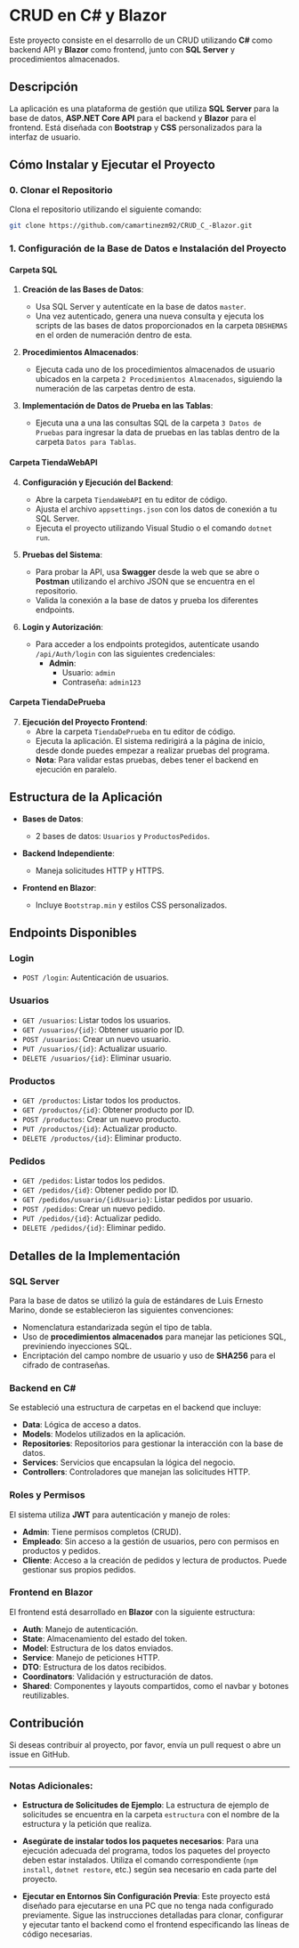 
# CRUD en C# y Blazor

Este proyecto consiste en el desarrollo de un CRUD utilizando **C#** como backend API y **Blazor** como frontend, junto con **SQL Server** y procedimientos almacenados.

## Descripción

La aplicación es una plataforma de gestión que utiliza **SQL Server** para la base de datos, **ASP.NET Core API** para el backend y **Blazor** para el frontend. Está diseñada con **Bootstrap** y **CSS** personalizados para la interfaz de usuario.

## Cómo Instalar y Ejecutar el Proyecto

### 0. Clonar el Repositorio

Clona el repositorio utilizando el siguiente comando:

```bash
git clone https://github.com/camartinezm92/CRUD_C_-Blazor.git
```

### 1. Configuración de la Base de Datos e Instalación del Proyecto

#### **Carpeta SQL**

1. **Creación de las Bases de Datos**:
   - Usa SQL Server y autentícate en la base de datos `master`.
   - Una vez autenticado, genera una nueva consulta y ejecuta los scripts de las bases de datos proporcionados en la carpeta `DBSHEMAS` en el orden de numeración dentro de esta.

2. **Procedimientos Almacenados**:
   - Ejecuta cada uno de los procedimientos almacenados de usuario ubicados en la carpeta `2 Procedimientos Almacenados`, siguiendo la numeración de las carpetas dentro de esta.

3. **Implementación de Datos de Prueba en las Tablas**:
   - Ejecuta una a una las consultas SQL de la carpeta `3 Datos de Pruebas` para ingresar la data de pruebas en las tablas dentro de la carpeta `Datos para Tablas`.

#### **Carpeta TiendaWebAPI**

4. **Configuración y Ejecución del Backend**:
   - Abre la carpeta `TiendaWebAPI` en tu editor de código.
   - Ajusta el archivo `appsettings.json` con los datos de conexión a tu SQL Server.
   - Ejecuta el proyecto utilizando Visual Studio o el comando `dotnet run`.

5. **Pruebas del Sistema**:
   - Para probar la API, usa **Swagger** desde la web que se abre o **Postman** utilizando el archivo JSON que se encuentra en el repositorio.
   - Valida la conexión a la base de datos y prueba los diferentes endpoints.

6. **Login y Autorización**:
   - Para acceder a los endpoints protegidos, autentícate usando `/api/Auth/login` con las siguientes credenciales:
     - **Admin**:
       - Usuario: `admin`
       - Contraseña: `admin123`

#### **Carpeta TiendaDePrueba**

7. **Ejecución del Proyecto Frontend**:
   - Abre la carpeta `TiendaDePrueba` en tu editor de código.
   - Ejecuta la aplicación. El sistema redirigirá a la página de inicio, desde donde puedes empezar a realizar pruebas del programa.
   - **Nota**: Para validar estas pruebas, debes tener el backend en ejecución en paralelo.

## Estructura de la Aplicación

- **Bases de Datos**:
  - 2 bases de datos: `Usuarios` y `ProductosPedidos`.
  
- **Backend Independiente**:
  - Maneja solicitudes HTTP y HTTPS.
  
- **Frontend en Blazor**:
  - Incluye `Bootstrap.min` y estilos CSS personalizados.

## Endpoints Disponibles

### Login

- `POST /login`: Autenticación de usuarios.

### Usuarios

- `GET /usuarios`: Listar todos los usuarios.
- `GET /usuarios/{id}`: Obtener usuario por ID.
- `POST /usuarios`: Crear un nuevo usuario.
- `PUT /usuarios/{id}`: Actualizar usuario.
- `DELETE /usuarios/{id}`: Eliminar usuario.

### Productos

- `GET /productos`: Listar todos los productos.
- `GET /productos/{id}`: Obtener producto por ID.
- `POST /productos`: Crear un nuevo producto.
- `PUT /productos/{id}`: Actualizar producto.
- `DELETE /productos/{id}`: Eliminar producto.

### Pedidos

- `GET /pedidos`: Listar todos los pedidos.
- `GET /pedidos/{id}`: Obtener pedido por ID.
- `GET /pedidos/usuario/{idUsuario}`: Listar pedidos por usuario.
- `POST /pedidos`: Crear un nuevo pedido.
- `PUT /pedidos/{id}`: Actualizar pedido.
- `DELETE /pedidos/{id}`: Eliminar pedido.

## Detalles de la Implementación

### SQL Server

Para la base de datos se utilizó la guía de estándares de Luis Ernesto Marino, donde se establecieron las siguientes convenciones:

- Nomenclatura estandarizada según el tipo de tabla.
- Uso de **procedimientos almacenados** para manejar las peticiones SQL, previniendo inyecciones SQL.
- Encriptación del campo nombre de usuario y uso de **SHA256** para el cifrado de contraseñas.

### Backend en C#

Se estableció una estructura de carpetas en el backend que incluye:

- **Data**: Lógica de acceso a datos.
- **Models**: Modelos utilizados en la aplicación.
- **Repositories**: Repositorios para gestionar la interacción con la base de datos.
- **Services**: Servicios que encapsulan la lógica del negocio.
- **Controllers**: Controladores que manejan las solicitudes HTTP.

### Roles y Permisos

El sistema utiliza **JWT** para autenticación y manejo de roles:

- **Admin**: Tiene permisos completos (CRUD).
- **Empleado**: Sin acceso a la gestión de usuarios, pero con permisos en productos y pedidos.
- **Cliente**: Acceso a la creación de pedidos y lectura de productos. Puede gestionar sus propios pedidos.

### Frontend en Blazor

El frontend está desarrollado en **Blazor** con la siguiente estructura:

- **Auth**: Manejo de autenticación.
- **State**: Almacenamiento del estado del token.
- **Model**: Estructura de los datos enviados.
- **Service**: Manejo de peticiones HTTP.
- **DTO**: Estructura de los datos recibidos.
- **Coordinators**: Validación y estructuración de datos.
- **Shared**: Componentes y layouts compartidos, como el navbar y botones reutilizables.

## Contribución

Si deseas contribuir al proyecto, por favor, envía un pull request o abre un issue en GitHub.

---

### Notas Adicionales:

- **Estructura de Solicitudes de Ejemplo**: La estructura de ejemplo de solicitudes se encuentra en la carpeta `estructura` con el nombre de la estructura y la petición que realiza.
  
- **Asegúrate de instalar todos los paquetes necesarios**: Para una ejecución adecuada del programa, todos los paquetes del proyecto deben estar instalados. Utiliza el comando correspondiente (`npm install`, `dotnet restore`, etc.) según sea necesario en cada parte del proyecto.

- **Ejecutar en Entornos Sin Configuración Previa**: Este proyecto está diseñado para ejecutarse en una PC que no tenga nada configurado previamente. Sigue las instrucciones detalladas para clonar, configurar y ejecutar tanto el backend como el frontend especificando las líneas de código necesarias.

